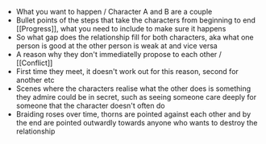 - What you want to happen / Character A and B are a couple
- Bullet points of the steps that take the characters from beginning to end [[Progress]], what you need to include to make sure it happens
- So what gap does the relationship fill for both characters, aka what one person is good at the other person is weak at and vice versa
- A reason why they don't immediatelly propose to each other / [[Conflict]]
- First time they meet, it doesn't work out for this reason, second for another etc
- Scenes where the characters realise what the other does is something they admire could be in secret, such as seeing someone care deeply for someone that the character doesn't often do
- Braiding roses over time, thorns are pointed against each other and by the end are pointed outwardly towards anyone who wants to destroy the relationship